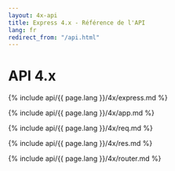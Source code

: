 ```yaml
---
layout: 4x-api
title: Express 4.x - Référence de l'API
lang: fr
redirect_from: "/api.html"
---
```

<div id="api-doc" markdown="1">

  <h1>API 4.x</h1>

  <a id='express' class='h2'></a>
  {% include api/{{ page.lang }}/4x/express.md %}

  <a id='app' class='h2'></a>
  {% include api/{{ page.lang }}/4x/app.md %}

  <a id='req' class='h2'></a>
  {% include api/{{ page.lang }}/4x/req.md %}

  <a id='res' class='h2'></a>
  {% include api/{{ page.lang }}/4x/res.md %}

  <a id='router' class='h2'></a>
  {% include api/{{ page.lang }}/4x/router.md %}

</div>
